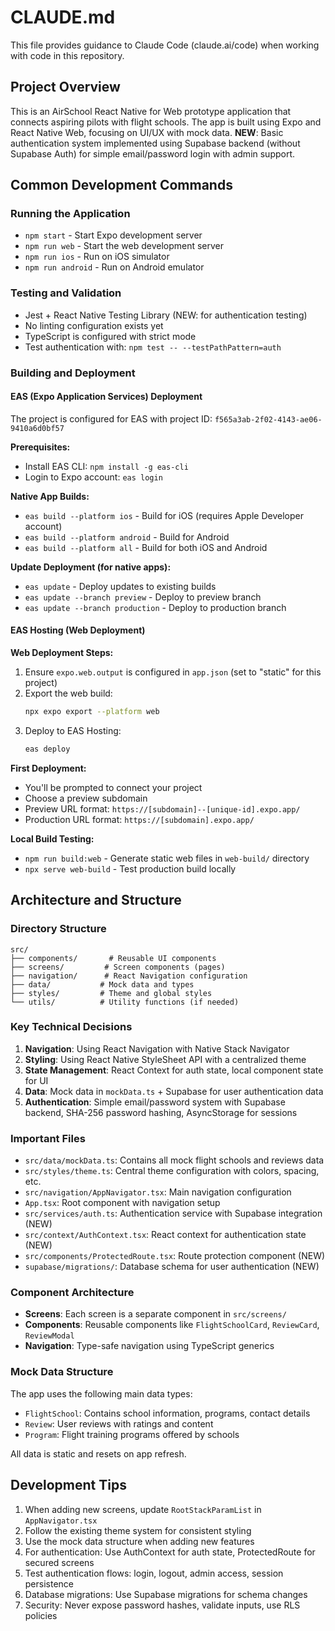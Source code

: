 # CLAUDE.md

This file provides guidance to Claude Code (claude.ai/code) when working with code in this repository.

## Project Overview

This is an AirSchool React Native for Web prototype application that connects aspiring pilots with flight schools. The app is built using Expo and React Native Web, focusing on UI/UX with mock data. **NEW**: Basic authentication system implemented using Supabase backend (without Supabase Auth) for simple email/password login with admin support.

## Common Development Commands

### Running the Application
- `npm start` - Start Expo development server
- `npm run web` - Start the web development server
- `npm run ios` - Run on iOS simulator
- `npm run android` - Run on Android emulator

### Testing and Validation
- Jest + React Native Testing Library (NEW: for authentication testing)
- No linting configuration exists yet
- TypeScript is configured with strict mode
- Test authentication with: `npm test -- --testPathPattern=auth`

### Building and Deployment

#### EAS (Expo Application Services) Deployment
The project is configured for EAS with project ID: `f565a3ab-2f02-4143-ae06-9410a6d0bf57`

**Prerequisites:**
- Install EAS CLI: `npm install -g eas-cli`
- Login to Expo account: `eas login`

**Native App Builds:**
- `eas build --platform ios` - Build for iOS (requires Apple Developer account)
- `eas build --platform android` - Build for Android
- `eas build --platform all` - Build for both iOS and Android

**Update Deployment (for native apps):**
- `eas update` - Deploy updates to existing builds
- `eas update --branch preview` - Deploy to preview branch
- `eas update --branch production` - Deploy to production branch

#### EAS Hosting (Web Deployment)

**Web Deployment Steps:**
1. Ensure `expo.web.output` is configured in `app.json` (set to "static" for this project)
2. Export the web build:
   ```bash
   npx expo export --platform web
   ```
3. Deploy to EAS Hosting:
   ```bash
   eas deploy
   ```

**First Deployment:**
- You'll be prompted to connect your project
- Choose a preview subdomain
- Preview URL format: `https://[subdomain]--[unique-id].expo.app/`
- Production URL format: `https://[subdomain].expo.app/`

**Local Build Testing:**
- `npm run build:web` - Generate static web files in `web-build/` directory
- `npx serve web-build` - Test production build locally

## Architecture and Structure

### Directory Structure
```
src/
├── components/       # Reusable UI components
├── screens/         # Screen components (pages)
├── navigation/      # React Navigation configuration
├── data/           # Mock data and types
├── styles/         # Theme and global styles
└── utils/          # Utility functions (if needed)
```

### Key Technical Decisions

1. **Navigation**: Using React Navigation with Native Stack Navigator
2. **Styling**: Using React Native StyleSheet API with a centralized theme
3. **State Management**: React Context for auth state, local component state for UI
4. **Data**: Mock data in `mockData.ts` + Supabase for user authentication data
5. **Authentication**: Simple email/password system with Supabase backend, SHA-256 password hashing, AsyncStorage for sessions

### Important Files

- `src/data/mockData.ts`: Contains all mock flight schools and reviews data
- `src/styles/theme.ts`: Central theme configuration with colors, spacing, etc.
- `src/navigation/AppNavigator.tsx`: Main navigation configuration
- `App.tsx`: Root component with navigation setup
- `src/services/auth.ts`: Authentication service with Supabase integration (NEW)
- `src/context/AuthContext.tsx`: React context for authentication state (NEW)
- `src/components/ProtectedRoute.tsx`: Route protection component (NEW)
- `supabase/migrations/`: Database schema for user authentication (NEW)

### Component Architecture

- **Screens**: Each screen is a separate component in `src/screens/`
- **Components**: Reusable components like `FlightSchoolCard`, `ReviewCard`, `ReviewModal`
- **Navigation**: Type-safe navigation using TypeScript generics

### Mock Data Structure

The app uses the following main data types:
- `FlightSchool`: Contains school information, programs, contact details
- `Review`: User reviews with ratings and content
- `Program`: Flight training programs offered by schools

All data is static and resets on app refresh.

## Development Tips

1. When adding new screens, update `RootStackParamList` in `AppNavigator.tsx`
2. Follow the existing theme system for consistent styling
3. Use the mock data structure when adding new features
4. For authentication: Use AuthContext for auth state, ProtectedRoute for secured screens
5. Test authentication flows: login, logout, admin access, session persistence
6. Database migrations: Use Supabase migrations for schema changes
7. Security: Never expose password hashes, validate inputs, use RLS policies